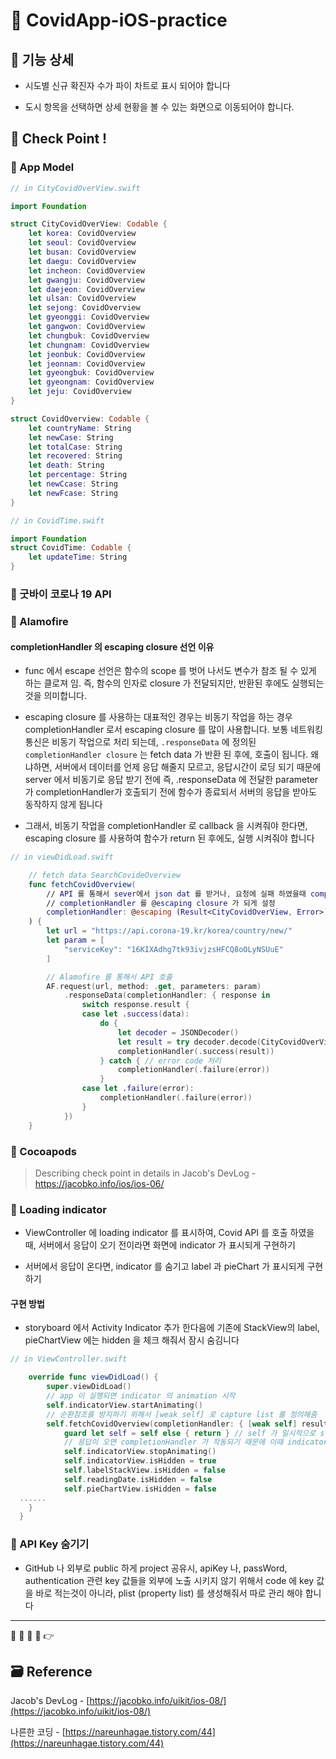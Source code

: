 # 💉 CovidApp-iOS-practice

<!-- todo gif -->

## 📌 기능 상세

- 시도별 신규 확진자 수가 파이 차트로 표시 되어야 합니다

- 도시 항목을 선택하면 상세 현황을 볼 수 있는 화면으로 이동되어야 합니다.

## 🔑 Check Point !

<!-- todo  스크린샷 -->

### 🔷 App Model

```swift
// in CityCovidOverView.swift

import Foundation

struct CityCovidOverView: Codable {
	let korea: CovidOverview
	let seoul: CovidOverview
	let busan: CovidOverview
	let daegu: CovidOverview
	let incheon: CovidOverview
	let gwangju: CovidOverview
	let daejeon: CovidOverview
	let ulsan: CovidOverview
	let sejong: CovidOverview
	let gyeonggi: CovidOverview
	let gangwon: CovidOverview
	let chungbuk: CovidOverview
	let chungnam: CovidOverview
	let jeonbuk: CovidOverview
	let jeonnam: CovidOverview
	let gyeongbuk: CovidOverview
	let gyeongnam: CovidOverview
	let jeju: CovidOverview
}

struct CovidOverview: Codable {
	let countryName: String
	let newCase: String
	let totalCase: String
	let recovered: String
	let death: String
	let percentage: String
	let newCcase: String
	let newFcase: String
}

// in CovidTime.swift

import Foundation
struct CovidTime: Codable {
	let updateTime: String
}

```

### 🔷 굿바이 코로나 19 API

### 🔷 Alamofire

#### completionHandler 의 escaping closure 선언 이유

- func 에서 escape 선언은 함수의 scope 를 벗어 나서도 변수가 참조 될 수 있게 하는 클로져 임. 즉, 함수의 인자로 closure 가 전달되지만, 반환된 후에도 실행되는 것을 의미합니다.

- escaping closure 를 사용하는 대표적인 경우는 비동기 작업을 하는 경우 completionHandler 로서 escaping closure 를 많이 사용합니다. 보통 네트워킹 통신은 비동기 작업으로 처리 되는데, `.responseData` 에 정의된 `completionHandler closure` 는 fetch data 가 반환 된 후에, 호출이 됩니다. 왜냐하면, 서버에서 데이터를 언제 응답 해줄지 모르고, 응답시간이 로딩 되기 때문에 server 에서 비동기로 응답 받기 전에 즉, .responseData 에 전달한 parameter 가 completionHandler가 호출되기 전에 함수가 종료되서 서버의 응답을 받아도 동작하지 않게 됩니다

- 그래서, 비동기 작업을 completionHandler 로 callback 을 시켜줘야 한다면, escaping closure 를 사용하여 함수가 return 된 후에도, 실행 시켜줘야 합니다

```swift
// in viewDidLoad.swift

	// fetch data SearchCovideOverview
	func fetchCovidOverview(
		// API 를 통해서 sever에서 json dat 를 받거나, 요청에 실패 하였을때 completionHandler 를 호출해서 해당 closure 를 정의하는 곳에 응답받은 data를 전달 해야 합니다
		// completionHandler 를 @escaping closure 가 되게 설정
		completionHandler: @escaping (Result<CityCovidOverView, Error>) -> Void
	) {
		let url = "https://api.corona-19.kr/korea/country/new/"
		let param = [
			"serviceKey": "16KIXAdhg7tk93ivjzsHFCQ8oOLyNSUuE"
		]

		// Alamofire 를 통해서 API 호출
		AF.request(url, method: .get, parameters: param)
			.responseData(completionHandler: { response in
				switch response.result {
				case let .success(data):
					do {
						let decoder = JSONDecoder()
						let result = try decoder.decode(CityCovidOverView.self, from: data)
						completionHandler(.success(result))
					} catch { // error code 처리
						completionHandler(.failure(error))
					}
				case let .failure(error):
					completionHandler(.failure(error))
				}
			})
	}

```

### 🔷 Cocoapods

> Describing check point in details in Jacob's DevLog - https://jacobko.info/ios/ios-06/

### 🔷 Loading indicator

- ViewController 에 loading indicator 를 표시하여, Covid API 를 호출 하였을 때, 서버에서 응답이 오기 전이라면 화면에 indicator 가 표시되게 구현하기

- 서버에서 응답이 온다면, indicator 를 숨기고 label 과 pieChart 가 표시되게 구현 하기

#### 구현 방법

- storyboard 에서 Activity Indicator 추가 한다음에 기존에 StackView의 label, pieChartView 에는 hidden 을 체크 해줘서 잠시 숨김니다

```swift
// in ViewController.swift

	override func viewDidLoad() {
		super.viewDidLoad()
		// app 이 실행되면 indicator 의 animation 시작
		self.indicatorView.startAnimating()
		// 순환참조를 방지하기 위해서 [weak self] 로 capture list 를 정의해줌
		self.fetchCovidOverview(completionHandler: { [weak self] result in
			guard let self = self else { return } // self 가 일시적으로 strong 이 되게 함
			// 응답이 오면 completionHandler 가 작동되기 때문에 이때 indicatorView 의 animating 을 stop 시켜 주고, hidden 시켜 주고, 나머지 information data 부분이 나타나게 해줌
			self.indicatorView.stopAnimating()
			self.indicatorView.isHidden = true
			self.labelStackView.isHidden = false
			self.readingDate.isHidden = false
			self.pieChartView.isHidden = false
  ......
    }
  }
```

### 🔷 API Key 숨기기

- GitHub 나 외부로 public 하게 project 공유시, apiKey 나, passWord, authentication 관련 key 값들을 외부에 노출 시키지 않기 위해서 code 에 key 값을 바로 적는것이 아니라, plist (property list) 를 생성해줘서 따로 관리 해야 합니다

<!-- ## ❌ Error Check Point

### 🔶 -->

---

🔶 🔷 📌 🔑 👉

## 🗃 Reference

Jacob's DevLog - [https://jacobko.info/uikit/ios-08/](https://jacobko.info/uikit/ios-08/)

나른한 코딩 - [https://nareunhagae.tistory.com/44](https://nareunhagae.tistory.com/44)
